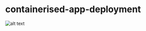 # containerised-app-deployment
![alt text](https://github.com/khalcgh/containerised-app-deployment/blob/main/architecture-diagram.png)




